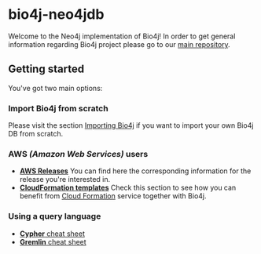 # bio4j-neo4jdb

Welcome to the Neo4j implementation of Bio4j!
In order to get general information regarding Bio4j project please go to our [main repository](https://github.com/bio4j/bio4j).

## Getting started

You've got two main options:

### Import Bio4j from scratch
Please visit the section [Importing Bio4j](/docs/importing_bio4j_neo4j.markdown) if you want to import your own Bio4j DB from scratch.

### AWS _(Amazon Web Services)_ users 

* [**AWS Releases**](/docs/aws_releases.markdown) You can find here the corresponding information for the release you're interested in.
* [**CloudFormation templates**](/docs/cloudformation_neo4j.markdown) Check this section to see how you can benefit from [Cloud Formation](http://aws.amazon.com/cloudformation/) service together with Bio4j.


### Using a query language

* [**Cypher** cheat sheet](docs/cypher_cheat_sheet.markdown)
* [**Gremlin** cheat sheet](docs/gremlin_cheat_sheet.markdown)
 


